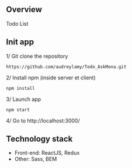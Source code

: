 ## Overview
Todo List

## Init app
1/ Git clone the repository
```
https://github.com/audreylamy/Todo_AskMona.git
```

2/ Install npm (inside server et client)
```
npm install
```

3/ Launch app
```
npm start
```

4/ Go to http://localhost:3000/

## Technology stack

+ Front-end: ReactJS, Redux
+ Other: Sass, BEM

